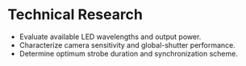 # Technical Research

- Evaluate available LED wavelengths and output power.
- Characterize camera sensitivity and global-shutter performance.
- Determine optimum strobe duration and synchronization scheme.
